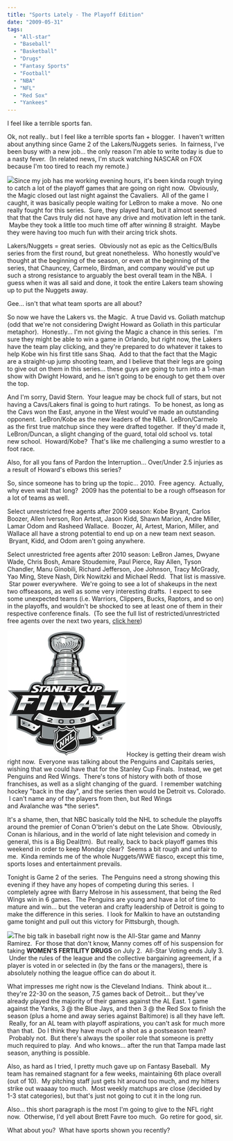 ```yaml
---
title: "Sports Lately - The Playoff Edition"
date: "2009-05-31"
tags:
  - "All-star"
  - "Baseball"
  - "Basketball"
  - "Drugs"
  - "Fantasy Sports"
  - "Football"
  - "NBA"
  - "NFL"
  - "Red Sox"
  - "Yankees"
---
```


I feel like a terrible sports fan.

Ok, not really.. but I feel like a terrible sports fan + blogger.  I haven't written about anything since Game 2 of the Lakers/Nuggets series.  In fairness, I've been busy with a new job... the only reason I'm able to write today is due to a nasty fever.  (In related news, I'm stuck watching NASCAR on FOX because I'm too tired to reach my remote.)

![](images/je95fdyp3pftva3k1n4krxnv6.gif)Since my job has me working evening hours, it's been kinda rough trying to catch a lot of the playoff games that are going on right now.  Obviously, the Magic closed out last night against the Cavaliers.  All of the game I caught, it was basically people waiting for LeBron to make a move.  No one really fought for this series.  Sure, they played hard, but it almost seemed that that the Cavs truly did not have any drive and motivation left in the tank.  Maybe they took a little too much time off after winning 8 straight.  Maybe they were having too much fun with their arcing trick shots.

Lakers/Nuggets = great series.  Obviously not as epic as the Celtics/Bulls series from the first round, but great nonetheless.  Who honestly would've thought at the beginning of the season, or even at the beginning of the series, that Chauncey, Carmelo, Birdman, and company would've put up such a strong resistance to arguably the best overall team in the NBA.  I guess when it was all said and done, it took the entire Lakers team showing up to put the Nuggets away.

Gee... isn't that what team sports are all about?

So now we have the Lakers vs. the Magic.  A true David vs. Goliath matchup (odd that we're not considering Dwight Howard as Goliath in this particular metaphor).  Honestly... I'm not giving the Magic a chance in this series.  I'm sure they might be able to win a game in Orlando, but right now, the Lakers have the team play clicking, and they're prepared to do whatever it takes to help Kobe win his first title sans Shaq.  Add to that the fact that the Magic are a straight-up jump shooting team, and I believe that their legs are going to give out on them in this series... these guys are going to turn into a 1-man show with Dwight Howard, and he isn't going to be enough to get them over the top.

And I'm sorry, David Stern.  Your league may be chock full of stars, but not having a Cavs/Lakers final is going to hurt ratings.  To be honest, as long as the Cavs won the East, anyone in the West would've made an outstanding opponent.  LeBron/Kobe as the new leaders of the NBA.  LeBron/Carmelo as the first true matchup since they were drafted together.  If they'd made it, LeBron/Duncan, a slight changing of the guard, total old school vs. total new school.  Howard/Kobe?  That's like me challenging a sumo wrestler to a foot race.

Also, for all you fans of Pardon the Interruption... Over/Under 2.5 injuries as a result of Howard's elbows this series?

So, since someone has to bring up the topic... 2010.  Free agency.  Actually, why even wait that long?  2009 has the potential to be a rough offseason for a lot of teams as well.

Select unrestricted free agents after 2009 season: Kobe Bryant, Carlos Boozer, Allen Iverson, Ron Artest, Jason Kidd, Shawn Marion, Andre Miller, Lamar Odom and Rasheed Wallace.  Boozer, AI, Artest, Marion, Miller, and Wallace all have a strong potential to end up on a new team next season.  Bryant, Kidd, and Odom aren't going anywhere.

Select unrestricted free agents after 2010 season: LeBron James, Dwyane Wade, Chris Bosh, Amare Stoudemire, Paul Pierce, Ray Allen, Tyson Chandler, Manu Ginobili, Richard Jefferson, Joe Johnson, Tracy McGrady, Yao Ming, Steve Nash, Dirk Nowitzki and Michael Redd.  That list is massive.  Star power everywhere.  We're going to see a lot of shakeups in the next two offseasons, as well as some very interesting drafts.  I expect to see some unexpected teams (i.e. Warriors, Clippers, Bucks, Raptors, and so on) in the playoffs, and wouldn't be shocked to see at least one of them in their respective conference finals.  (To see the full list of restricted/unrestricted free agents over the next two years, [click here](http://sports.espn.go.com/nba/news/story?page=freeagents-09-10))

![](images/stanley-cup-finals-2009.jpg)Hockey is getting their dream wish right now.  Everyone was talking about the Penguins and Capitals series, wishing that we could have that for the Stanley Cup Finals.  Instead, we get Penguins and Red Wings.  There's tons of history with both of those franchises, as well as a slight changing of the guard.  I remember watching hockey "back in the day", and the series then would be Detroit vs. Colorado.  I can't name any of the players from then, but Red Wings and Avalanche was \*the series\*.

It's a shame, then, that NBC basically told the NHL to schedule the playoffs around the premier of Conan O'brien's debut on the Late Show.  Obviously, Conan is hilarious, and in the world of late night television and comedy in general, this is a Big Deal(tm).  But really, back to back playoff games this weekend in order to keep Monday clear?  Seems a bit rough and unfair to me.  Kinda reminds me of the whole Nuggets/WWE fiasco, except this time, sports loses and entertainment prevails.

Tonight is Game 2 of the series.  The Penguins need a strong showing this evening if they have any hopes of competing during this series.  I completely agree with Barry Melrose in his assessment, that being the Red Wings win in 6 games.  The Penguins are young and have a lot of time to mature and win... but the veteran and crafty leadership of Detroit is going to make the difference in this series.  I look for Malkin to have an outstanding game tonight and pull out this victory for Pittsburgh, though.

![](images/mlb-logo.gif)The big talk in baseball right now is the All-Star game and Manny Ramirez.  For those that don't know, Manny comes off of his suspension for taking **WOMEN'S FERTILITY DRUGS** on July 2.  All-Star Voting ends July 3.  Under the rules of the league and the collective bargaining agreement, if a player is voted in or selected in (by the fans or the managers), there is absolutely nothing the league office can do about it.

What impresses me right now is the Cleveland Indians.  Think about it... they're 22-30 on the season, 7.5 games back of Detroit... but they've already played the majority of their games against the AL East. 1 game against the Yanks, 3 @ the Blue Jays, and then 3 @ the Red Sox to finish the season (plus a home and away series against Baltimore) is all they have left.  Really, for an AL team with playoff aspirations, you can't ask for much more than that.  Do I think they have much of a shot as a postseason team?  Probably not.  But there's always the spoiler role that someone is pretty much required to play.  And who knows... after the run that Tampa made last season, anything is possible.

Also, as hard as I tried, I pretty much gave up on Fantasy Baseball.  My team has remained stagnant for a few weeks, maintaining 6th place overall (out of 10).  My pitching staff just gets hit around too much, and my hitters strike out waaaay too much.  Most weekly matchups are close (decided by 1-3 stat categories), but that's just not going to cut it in the long run.

Also... this short paragraph is the most I'm going to give to the NFL right now.  Otherwise, I'd yell about Brett Favre too much.  Go retire for good, sir.

What about you?  What have sports shown you recently?
